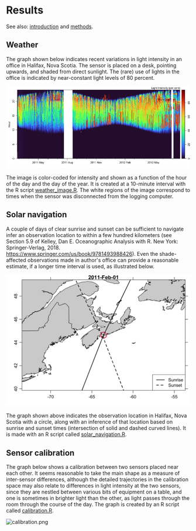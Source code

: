 # Results

See also: [introduction](index.md) and [methods](methods.md).

## Weather

The graph shown below indicates recent variations in light intensity in an
office in Halifax, Nova Scotia.   The sensor is placed on a desk, pointing
upwards, and shaded from direct sunlight.  The (rare) use of lights in the
office is indicated by near-constant light levels of 80 percent.

![Light in an office](figures/office_light.png)

The image is color-coded for intensity and shown as a function of the hour of
the day and the day of the year.  It is created at a 10-minute interval with
the R script <a href="code/weather_image.R">weather_image.R</a>.  The white
regions of the image correspond to times when the sensor was disconnected from
the logging computer.


## Solar navigation

A couple of days of clear sunrise and sunset can be sufficient to navigate
infer an observation location to within a few hundred kilometers (see Section
5.9 of Kelley, Dan E. Oceanographic Analysis with R. New York: Springer-Verlag,
2018.  https://www.springer.com/us/book/9781493988426).  Even the
       shade-affected observations made in author\'s office can provide a
reasonable estimate, if a longer time interval is used, as illustrated below.

![Solar Navigation](figures/solar_navigation.png)

The graph shown above indicates the observation location in Halifax, Nova
Scotia with a circle, along with an inference of that location based on sunrise
and sunset times (intersection of solid and dashed curved lines).  It is made
with an R script called
[solar_navigation.R](https://github.com/dankelley/school-sky-light/blob/main/sun/solar_navigation.R).


## Sensor calibration

The graph below shows a calibration between two sensors placed near each other.
It seems reasonable to take the main shape as a measure of inter-sensor
differences, although the detailed trajectories in the calibration space may
also relate to differences in light intensity at the two sensors, since they
are nestled between various bits of equipment on a table, and one is sometimes
in brighter light than the other, as light passes through the room through the
course of the day.  The graph is created by an R script called
[calibration.R](https://github.com/dankelley/school-sky-light/blob/main/web/code/calibration.R).

![calibration.png](figures/calibration.png)

